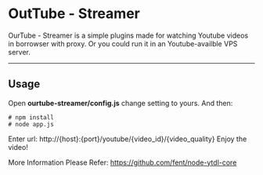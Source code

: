 OutTube - Streamer
==================
OurTube - Streamer is a simple plugins made for watching Youtube videos in borrowser with proxy. Or you could run it in an Youtube-availble VPS server.


----------
Usage
-----
Open **ourtube-streamer/config.js** change setting to yours.
And then:

    # npm install
    # node app.js
Enter url: http://{host}:{port}/youtube/{video_id}/{video_quality}
Enjoy the video!

More Information Please Refer: 
https://github.com/fent/node-ytdl-core
